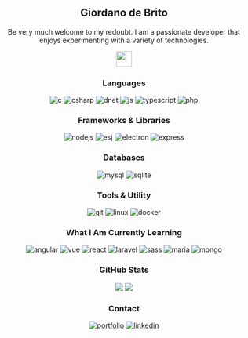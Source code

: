 
<!-- Introduction -->
<div align='center'>
  <h2 align="center">Giordano de Brito</h2>
  <p align="center">Be very much welcome to my redoubt. I am a passionate developer that enjoys experimenting with a variety of technologies.</p>
  <img display='inline-block' width='32' src='https://i.giphy.com/dvkFZr4VBBS6I.webp'>
</div>

<!-- https://github.com/Ileriayo/markdown-badges -->

<!-- Programming languages -->
<h3 align='center'>Languages</h3>
<div align="center">
  <img src="https://img.shields.io/badge/c-%2300599C.svg?style=for-the-badge&logo=c&logoColor=white" alt='c'>
  <img src="https://img.shields.io/badge/c%23-%23239120.svg?style=for-the-badge&logo=csharp&logoColor=white" alt='csharp'>
  <img src="https://img.shields.io/badge/.NET-5C2D91?style=for-the-badge&logo=.net&logoColor=white" alt='dnet'>
  <img src="https://img.shields.io/badge/javascript-%23323330.svg?style=for-the-badge&logo=javascript&logoColor=%23F7DF1E" alt='js'>
  <img src="https://img.shields.io/badge/typescript-%23007ACC.svg?style=for-the-badge&logo=typescript&logoColor=white" alt='typescript'>
  <img src="https://img.shields.io/badge/PHP-777BB4?style=for-the-badge&logo=php&logoColor=white" alt='php'>
</div>

<!-- Frameworks -->
<h3 align='center'>Frameworks & Libraries</h3>
<div align="center">
  <!--<img src="https://img.shields.io/badge/html5-%23E34F26.svg?style=for-the-badge&logo=html5&logoColor=white" alt='html'>
  <img src="https://img.shields.io/badge/css3-%231572B6.svg?style=for-the-badge&logo=css3&logoColor=white" alt='css'>-->
  <img src="https://img.shields.io/badge/node.js-6DA55F?style=for-the-badge&logo=node.js&logoColor=white" alt='nodejs'>
  <img src="https://img.shields.io/badge/ejs-%23B4CA65.svg?style=for-the-badge&logo=ejs&logoColor=black" alt='esj'>
  <img src="https://img.shields.io/badge/Electron-191970?style=for-the-badge&logo=Electron&logoColor=white" alt='electron'>
  <img src="https://img.shields.io/badge/express.js-%23404d59.svg?style=for-the-badge&logo=express&logoColor=%2361DAFB" alt='express'>
</div>

<!-- Databases -->
<h3 align='center'>Databases</h3>
<div align="center">
  <img src="https://img.shields.io/badge/mysql-%2300f.svg?style=for-the-badge&logo=mysql&logoColor=white" alt='mysql'>
  <img src="https://img.shields.io/badge/sqlite-%2307405e.svg?style=for-the-badge&logo=sqlite&logoColor=white" alt='sqlite'>
</div>

<!-- Tools -->
<h3 align='center'>Tools & Utility</h3>
<div align="center">
  <img src="https://img.shields.io/badge/git-%23F05033.svg?style=for-the-badge&logo=git&logoColor=white" alt='git'>
  <img src="https://img.shields.io/badge/Linux-FCC624?style=for-the-badge&logo=linux&logoColor=black" alt='linux'>
  <img src="https://img.shields.io/badge/docker-%230db7ed.svg?style=for-the-badge&logo=docker&logoColor=white" alt='docker'>
</div>

<!-- Currently learning -->
<h3 align='center'>What I Am Currently Learning</h3>
<div align="center">
  <img src="https://img.shields.io/badge/angular-%23DD0031.svg?style=for-the-badge&logo=angular&logoColor=white" alt='angular'>
  <img src="https://img.shields.io/badge/vuejs-%2335495e.svg?style=for-the-badge&logo=vuedotjs&logoColor=%234FC08D" alt='vue'>
  <img src="https://img.shields.io/badge/react-%2320232a.svg?style=for-the-badge&logo=react&logoColor=%2361DAFB" alt='react'>
  <img src="https://img.shields.io/badge/laravel-%23FF2D20.svg?style=for-the-badge&logo=laravel&logoColor=white" alt='laravel'>
  <img src="https://img.shields.io/badge/SASS-hotpink.svg?style=for-the-badge&logo=SASS&logoColor=white" alt='sass'>
  <img src="https://img.shields.io/badge/MariaDB-003545?style=for-the-badge&logo=mariadb&logoColor=white" alt='maria'>
  <img src="https://img.shields.io/badge/MongoDB-%234ea94b.svg?style=for-the-badge&logo=mongodb&logoColor=white" alt='mongo'>
</div>

<!-- Stats -->
<h3 align='center'>GitHub Stats</h3>
<div align="center">
  <img src='https://visitor-badge.laobi.icu/badge?page_id=GIOdeBrito.GIOdeBrito&'>
  <img src='https://streak-stats.demolab.com?user=GIOdeBrito&locale=en&mode=daily&theme=dark&hide_border=false&border_radius=5&order=3'>
</div>

<!-- Contact -->
<h3 align='center'>Contact</h3>
<div align="center">
  <a style="display: inline-block" href="https://giodebrito.github.io/my-website/">
    <img src="https://img.shields.io/badge/Portfolio-000000?style=for-the-badge&logo=github&logoColor=white" alt='portfolio'>
  </a>

  <a style="display: inline-block" href="https://www.linkedin.com/in/giordano-de-brito-384808299">
    <img src="https://img.shields.io/badge/linkedin-%230077B5.svg?style=for-the-badge&logo=linkedin&logoColor=white" alt='linkedin'>
  </a>
</div>
